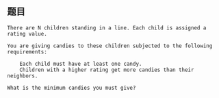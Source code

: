 ## 题目
    There are N children standing in a line. Each child is assigned a rating value.

    You are giving candies to these children subjected to the following requirements:

        Each child must have at least one candy.
        Children with a higher rating get more candies than their neighbors.

    What is the minimum candies you must give?